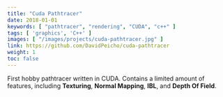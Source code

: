 ```yaml
---
title: "Cuda Pathtracer"
date: 2018-01-01
keywords: [ "pathtracer", "rendering", "CUDA", "c++" ]
tags: [ 'graphics', 'C++' ]
images: [ "/images/projects/cuda-pathtracer.jpg" ]
link: https://github.com/DavidPeicho/cuda-pathtracer
weight: 1
toc: false
---
```


First hobby pathtracer written in CUDA. Contains a limited amount of features,
including <b>Texturing</b>, <b>Normal Mapping</b>, <b>IBL</b>, and <b>Depth Of Field</b>.

<!--more-->
